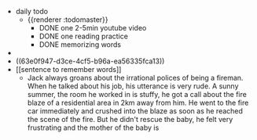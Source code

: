 - daily todo
	- {{renderer :todomaster}}
		- DONE one 2-5min youtube video
		- DONE one reading practice
		- DONE memorizing words
-
- ((63e0f947-d3ce-4cf5-b96a-ea56335fca13))
- [[sentence to remember words]]
	- Jack always groans about the irrational polices of being a fireman. When he talked about his job, his utterance is very rude. A sunny summer, the room he worked in is stuffy, he got a call about the fire blaze of a residential area in 2km away from him.  He went to the fire car immediately and crushed into the blaze as soon as he reached the scene of the fire. But he didn't rescue the baby, he felt very frustrating and the mother of the baby is